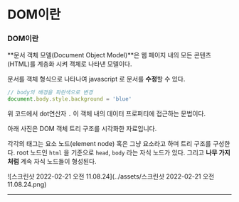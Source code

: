 # DOM이란



### DOM이란

**문서 객체 모델(Document Object Model)**은 웹 페이지 내의 모든 콘텐츠(HTML)를 계층화 시켜 객체로 나타낸 모델이다.

문서를 객체 형식으로 나타나여 javascript 로 문서를 **수정**할 수 있다.

```js
// body의 배경을 파란색으로 변경
document.body.style.background = 'blue'
```

위 코드에서 dot연산자 `.` 이 객체 내의 데이터 프로퍼티에 접근하는 문법이다.

아래 사진은 DOM 객체 트리 구조를 시각화한 자료입니다. 

각각의 태그는 요소 노드(element node) 혹은 그냥 요소라고 하며 트리 구조를 구성한다. root 노드인 `html` 을 기준으로 `head`, `body` 라는 자식 노드가 있다. 그리고 **나무 가지처럼** 계속 자식 노드들이 형성된다.

![스크린샷 2022-02-21 오전 11.08.24](../assets/스크린샷 2022-02-21 오전 11.08.24.png)



---




